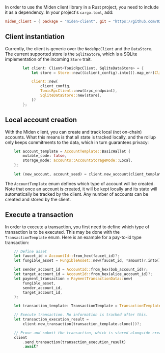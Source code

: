 In order to use the Miden client library in a Rust project, you need to include it as a dependency. In your project's `cargo.toml`, add:

```toml
miden_client = { package = "miden-client", git = "https://github.com/0xPolygonMiden/miden-client", branch = "main" }
```

## Client instantiation

Currently, the client is generic over the `NodeRpcClient` and the `DataStore`. The current supported store is the `SqliteStore`, which is a SQLite implementation of the incoming `Store` trait.

```rust
        let client: Client<TonicRpcClient, SqliteDataStore> = {
            let store = Store::new((&client_config).into()).map_err(ClientError::StoreError)?;

            Client::new(
                client_config,
                TonicRpcClient::new(&rpc_endpoint),
                SqliteDataStore::new(store),
            )?
        };
```

## Local account creation

With the Miden client, you can create and track local (not on-chain) accounts. What this means is that all state is tracked locally, and the rollup only keeps commitments to the data, which in turn guarantees privacy:

```Rust
    let account_template = AccountTemplate::BasicWallet {
        mutable_code: false,
        storage_mode: accounts::AccountStorageMode::Local,
    };
    
    let (new_account, account_seed) = client.new_account(client_template)?;
```

The `AccountTemplate` enum defines which type of account will be created. Note that once an account is created, it will be kept locally and its state will automatically be tracked by the client. Any number of accounts can be created and stored by the client.

## Execute a transaction

In order to execute a transaction, you first need to define which type of transaction is to be executed. This may be done with the `TransactionTemplate` enum. Here is an example for a pay-to-id type transaction:

```rust
    // Define asset
    let faucet_id = AccountId::from_hex(faucet_id)?;
    let fungible_asset = FungibleAsset::new(faucet_id, *amount)?.into();

    let sender_account_id = AccountId::from_hex(bob_account_id)?;
    let target_account_id = AccountId::from_hex(alice_account_id)?;
    let payment_transaction = PaymentTransactionData::new(
        fungible_asset,
        sender_account_id,
        target_account_id,
    );

    let transaction_template: TransactionTemplate = TransactionTemplate::P2ID(payment_transaction);

    // Execute transaction. No information is tracked after this.
    let transaction_execution_result =
        client.new_transaction(transaction_template.clone())?;

    // Prove and submit the transaction, which is stored alongside created notes (if any)
    client
        .send_transaction(transaction_execution_result)
        .await?
```
